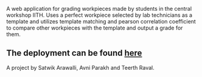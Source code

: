 A web application for grading workpieces made by students in the central workshop IITH. Uses a perfect workpiece selected by lab technicians as a template and utilizes template matching and pearson correlation coefficient to compare other workpieces with the template and output a grade for them. 

The deployment can be found [here](http://satarw.pythonanywhere.com/) 
--- 

A project by Satwik Arawalli, Avni Parakh and Teerth Raval. 
